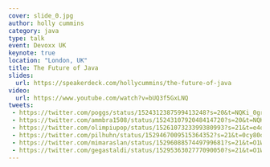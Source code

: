 ```yaml
---
cover: slide_0.jpg
author: holly cummins
category: java
type: talk
event: Devoxx UK
keynote: true
location: "London, UK"
title: The Future of Java
slides:
  url: https://speakerdeck.com/hollycummins/the-future-of-java
video: 
  url: https://www.youtube.com/watch?v=bUQ3f5GxLNQ
tweets:
 - https://twitter.com/poggs/status/1524312387599413248?s=20&t=NQKi_0gr7T6rpwqHGVqR8w
 - https://twitter.com/ammbra1508/status/1524310792048414720?s=20&t=NQKi_0gr7T6rpwqHGVqR8w
 - https://twitter.com/olimpiupop/status/1526107323399380993?s=21&t=e4qAxfwgVuXRZ4FXeBwfnw
 - https://twitter.com/pilhuhn/status/1529467009515364352?s=21&t=0cy80omUZSOQWqeIwM8-zQ
 - https://twitter.com/mimaraslan/status/1529608857449799681?s=21&t=O1WxL6ZzYf1RvfuRS0HXOQ
 - https://twitter.com/gegastaldi/status/1529536302777090050?s=21&t=O1WxL6ZzYf1RvfuRS0HXOQ
---
```


